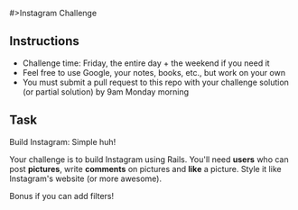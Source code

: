 #>Instagram Challenge


Instructions
-------
* Challenge time: Friday, the entire day + the weekend if you need it
* Feel free to use Google, your notes, books, etc., but work on your own
* You must submit a pull request to this repo with your challenge solution (or partial solution) by 9am Monday morning

Task
-----

Build Instagram: Simple huh!


Your challenge is to build Instagram using Rails. You'll need **users** who can post **pictures**, write **comments** on pictures and **like** a picture. Style it like Instagram's website (or more awesome). 

Bonus if you can add filters! 
